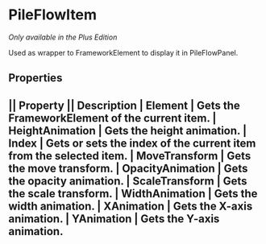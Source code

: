 # PileFlowItem
_Only available in the Plus Edition_

Used as wrapper to FrameworkElement to display it in PileFlowPanel.

## Properties
|| Property || Description
| Element | Gets the FrameworkElement of the current item.
| HeightAnimation | Gets the height animation.
| Index | Gets or sets the index of the current item from the selected item.
| MoveTransform | Gets the move transform.
| OpacityAnimation | Gets the opacity animation.
| ScaleTransform | Gets the scale transform.
| WidthAnimation | Gets the width animation.
| XAnimation | Gets the X-axis animation.
| YAnimation | Gets the Y-axis animation.
---